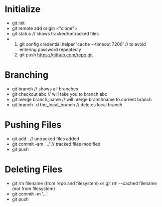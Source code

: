 # Initialize

* git init
* git remote add origin <"clone">
* git status // shows tracked/untracked files
* 1. git config credential.helper 'cache --timeout 7200' // to avoid entering password repeatedly
  2. git push https://github.com/repo.git

# Branching

* git branch // shows all branches
* git checkout abc // will take you to branch abc
* git merge branch_name // will merge branchname to current branch
* git branch -d the_local_branch // deletes local branch

# Pushing Files

* git add . // untracked files added
* git commit -am '...' // tracked files modified
* git push

# Deleting Files

* git rm filename (from repo and filesystem) or git rm --cached filename (not from filesystem)
* git commit -m '...'
* git push
